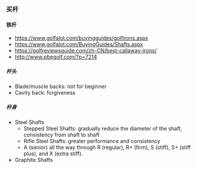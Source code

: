 ### 买杆

#### 铁杆

* https://www.golfalot.com/buyingguides/golfirons.aspx
* https://www.golfalot.com/BuyingGuides/Shafts.aspx
* https://golfreviewsguide.com/zh-CN/best-callaway-irons/
* http://www.pbegolf.com/?p=7214

##### 杆头

* Blade/muscle backs: not for beginner
* Cavity back: forgiveness

##### 杆身

* Steel Shafts
	* Stepped Steel Shafts: gradually reduce the diameter of the shaft, consistency from shaft to shaft
	* Rifle Steel Shafts: greater performance and consistency
	* A (senior) all the way through R (regular), R+ (firm), S (stiff), S+ (stiff plus), and X (extra stiff). 
* Graphite Shafts
